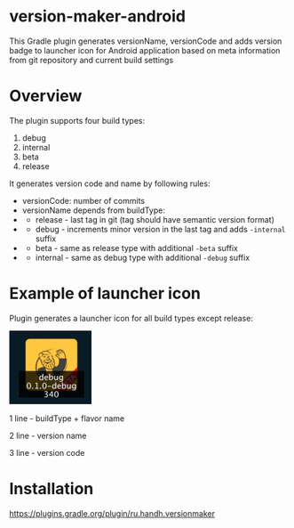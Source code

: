 # version-maker-android
This Gradle plugin generates versionName, versionCode and adds version badge to launcher icon for Android application 
based on meta information from git repository and current build settings

# Overview

The plugin supports four build types:
1. debug
2. internal
2. beta
4. release

It generates version code and name by following rules:
* versionCode: number of commits
* versionName depends from buildType:
* * release - last tag in git (tag should have semantic version format)
* * debug - increments minor version in the last tag and adds `-internal` suffix
* * beta - same as release type with additional `-beta` suffix
* * internal - same as debug type with additional `-debug` suffix

# Example of launcher icon

Plugin generates a launcher icon for all build types except release:

![example](images/example.jpg)

1 line - buildType + flavor name

2 line - version name

3 line - version code

# Installation

https://plugins.gradle.org/plugin/ru.handh.versionmaker
